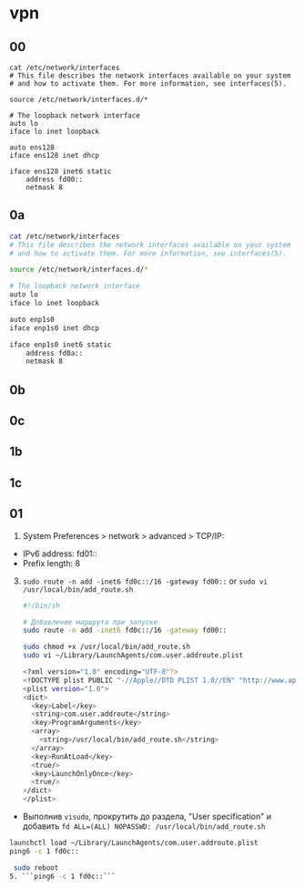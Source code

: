#  vpn
## 00
```
cat /etc/network/interfaces
# This file describes the network interfaces available on your system
# and how to activate them. For more information, see interfaces(5).

source /etc/network/interfaces.d/*

# The loopback network interface
auto lo
iface lo inet loopback

auto ens128
iface ens128 inet dhcp

iface ens128 inet6 static
    address fd00::
    netmask 8
```

## 0a
```sh
cat /etc/network/interfaces
# This file describes the network interfaces available on your system
# and how to activate them. For more information, see interfaces(5).

source /etc/network/interfaces.d/*

# The loopback network interface
auto lo
iface lo inet loopback

auto enp1s0
iface enp1s0 inet dhcp

iface enp1s0 inet6 static
    address fd0a::
    netmask 8 
```
## 0b

## 0c

## 1b

## 1c

## 01
1. System Preferences > network > advanced > TCP/IP:
-  IPv6 address: fd01::
-  Prefix length: 8
3. ```sudo route -n add -inet6 fd0c::/16 -gateway fd00::```
   or
   ```sudo vi /usr/local/bin/add_route.sh```
   ```sh
   #!/bin/sh

   # Добавление маршрута при запуске
   sudo route -n add -inet6 fd0c::/16 -gateway fd00::   
   ```
   ```sh
   sudo chmod +x /usr/local/bin/add_route.sh
   sudo vi ~/Library/LaunchAgents/com.user.addroute.plist
   ```
   ```sh
   <?xml version="1.0" encoding="UTF-8"?>
   <!DOCTYPE plist PUBLIC "-//Apple//DTD PLIST 1.0//EN" "http://www.apple.com/DTDs/PropertyList-1.0.dtd">
   <plist version="1.0">
   <dict>
     <key>Label</key>
     <string>com.user.addroute</string>
     <key>ProgramArguments</key>
     <array>
       <string>/usr/local/bin/add_route.sh</string>
     </array>
     <key>RunAtLoad</key>
     <true/>
     <key>LaunchOnlyOnce</key>
     <true/>
   </dict>
   </plist>
   ```
-  Выполнив ```visudo```, прокрутить до раздела, "User specification" и добавить ```fd ALL=(ALL) NOPASSWD: /usr/local/bin/add_route.sh```
  ```sh
  launchctl load ~/Library/LaunchAgents/com.user.addroute.plist
  ping6 -c 1 fd0c::
  ```
  ```sh
   sudo reboot
 5. ```ping6 -c 1 fd0c::```
